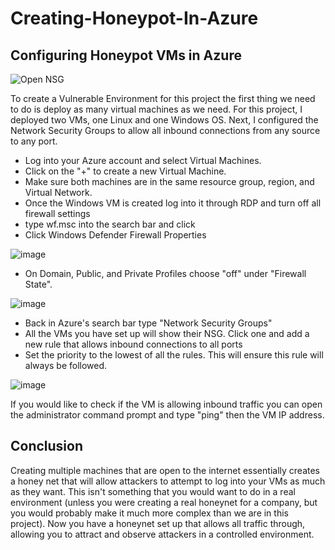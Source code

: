 # Creating-Honeypot-In-Azure
## Configuring Honeypot VMs in Azure
![Open NSG](https://github.com/user-attachments/assets/c0ba0b4d-f043-49d5-99b1-a0fdc60a0f4b)

 To create a Vulnerable Environment for this project the first thing we need to do is deploy as many virtual machines as we need. For this project, I deployed two VMs, one Linux and one Windows OS. Next, I configured the Network Security Groups to allow all inbound connections from any source to any port.
 - Log into your Azure account and select Virtual Machines.
 - Click on the "+" to create a new Virtual Machine.
 - Make sure both machines are in the same resource group, region, and Virtual Network.
 - Once the Windows VM is created log into it through RDP and turn off all firewall settings
 - type wf.msc into the search bar and click
 - Click Windows Defender Firewall Properties

![image](https://github.com/user-attachments/assets/7c3c339d-4804-4b40-b885-28eca5856ca4)

   - On Domain, Public, and Private Profiles choose "off" under "Firewall State".

![image](https://github.com/user-attachments/assets/5e5bf4c9-36ca-401b-81a6-6cfdbeba9519)

- Back in Azure's search bar type "Network Security Groups"
- All the VMs you have set up will show their NSG. Click one and add a new rule that allows inbound connections to all ports
- Set the priority to the lowest of all the rules. This will ensure this rule will always be followed. 

![image](https://github.com/user-attachments/assets/81ccc521-41b9-45f3-8559-d0bb933779db)

If you would like to check if the VM is allowing inbound traffic you can open the administrator command prompt and type "ping" then the VM IP address. 

## Conclusion
Creating multiple machines that are open to the internet essentially creates a honey net that will allow attackers to attempt to log into your VMs as much as they want. This isn't something that you would want to do in a real environment (unless you were creating a real honeynet for a company, but you would probably make it much more complex than we are in this project). Now you have a honeynet set up that allows all traffic through, allowing you to attract and observe attackers in a controlled environment. 
